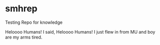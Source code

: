 # smhrep
Testing Repo for knowledge

Heloooo Humans!
I said, Heloooo Humans! I just flew in from MU and boy are my arms tired.
